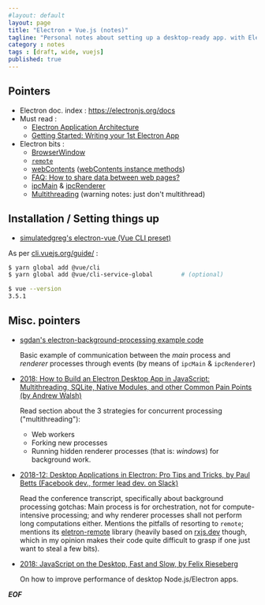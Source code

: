 ```yaml
---
#layout: default
layout: page
title: "Electron + Vue.js (notes)"
tagline: "Personal notes about setting up a desktop-ready app. with Electron & Vue.js"
category : notes
tags : [draft, wide, vuejs]
published: true
---
```


## Pointers

* Electron doc. index : <https://electronjs.org/docs>
* Must read :
    - [Electron Application Architecture](https://electronjs.org/docs/tutorial/application-architecture)
    - [Getting Started: Writing your 1st Electron App](https://electronjs.org/docs/tutorial/first-app)
* Electron bits :
    - [BrowserWindow](https://electronjs.org/docs/api/browser-window)
    - [`remote`](https://electronjs.org/docs/api/remote)
    - [webContents](https://electronjs.org/docs/api/web-contents)
      ([webContents instance methods](https://electronjs.org/docs/api/web-contents#instance-methods))
    - [FAQ: How to share data between web pages?](https://electronjs.org/docs/faq#how-to-share-data-between-web-pages)
    - [ipcMain](https://electronjs.org/docs/api/ipc-main)
      & [ipcRenderer](https://electronjs.org/docs/api/ipc-renderer)
    - [Multithreading](https://electronjs.org/docs/tutorial/multithreading) (warning notes: just don't multithread)

## Installation / Setting things up

* [simulatedgreg's electron-vue (Vue CLI preset)](https://simulatedgreg.gitbooks.io/electron-vue)

As per [cli.vuejs.org/guide/](https://cli.vuejs.org/guide/installation.html) :

```bash
$ yarn global add @vue/cli
$ yarn global add @vue/cli-service-global        # (optional)
```

```bash
$ vue --version
3.5.1
```

## Misc. pointers

* [sgdan's electron-background-processing example code](https://github.com/sgdan/electron-background-processing)

    Basic example of communication between the _main_ process and _renderer_ processes
    through events (by means of `ipcMain` &amp; `ipcRenderer`)

* [2018: How to Build an Electron Desktop App in JavaScript: Multithreading, SQLite, Native Modules, and other Common Pain Points (by Andrew Walsh)](https://medium.freecodecamp.org/how-to-build-an-electron-desktop-app-in-javascript-multithreading-sqlite-native-modules-and-1679d5ec0ac)

    Read section about the 3 strategies for concurrent processing ("multithreading"):
    - Web workers
    - Forking new processes
    - Running hidden renderer processes (that is: _windows_) for background work.

* [2018-12: Desktop Applications in Electron: Pro Tips and Tricks, by Paul Betts (Facebook dev., former lead dev. on Slack)](https://www.infoq.com/presentations/electron-pitfalls)

    Read the conference transcript, specifically about background processing gotchas:
    Main process is for orchestration, not for compute-intensive processing; and why
    renderer processes shall not perform long computations either.  Mentions the pitfalls
    of resorting to `remote`; mentions its [eletron-remote](https://github.com/electron-userland/electron-remote)
    library (heavily based on [rxjs.dev](https://rxjs.dev) though, which in my opinion makes
    their code quite difficult to grasp if one just want to steal a few bits).

* [2018: JavaScript on the Desktop, Fast and Slow, by Felix Rieseberg](https://medium.com/@felixrieseberg/javascript-on-the-desktop-fast-and-slow-2b744dfb8b55)

    On how to improve performance of desktop Node.js/Electron apps.

_**EOF**_
